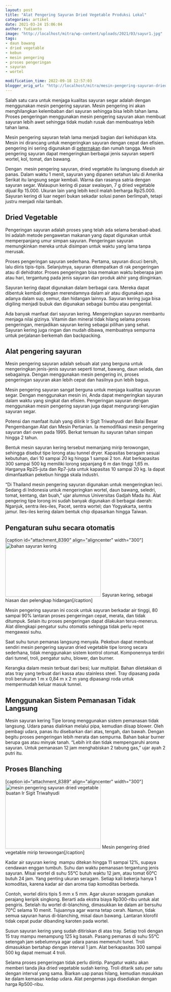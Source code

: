```yaml
---
layout: post
title: "Alat Pengering Sayuran Dried Vegetable Produksi Lokal"
categories: artikel
date: 2021-03-24 15:06:04
author: Yudianto
image: "http://localhost/mitra/wp-content/uploads/2021/03/sayur1.jpg"
tags:
- daun bawang
- dried vegetable
- kebun
- mesin pengering
- proses pengeringan
- sayuran
- wortel

modification_time: 2022-09-18 12:57:03
blogger_orig_url: "http://localhost/mitra/mesin-pengering-sayuran-dried.html"
---
```


Salah satu cara untuk menjaga kualitas sayuran segar adalah dengan menggunakan mesin pengering sayuran. Mesin pengering ini akan menghilangkan kelembaban dari sayuran sehingga bisa lebih tahan lama. Proses pengeringan menggunakan mesin pengering sayuran akan membuat sayuran lebih awet sehingga tidak mudah rusak dan membuatnya lebih tahan lama.

Mesin pengering sayuran telah lama menjadi bagian dari kehidupan kita. Mesin ini dirancang untuk mengeringkan sayuran dengan cepat dan efisien. pengering ini sering digunakan di <a class="wpil_keyword_link" title="peternakan" href="http://127.0.0.1/mitra/peternakan" data-wpil-keyword-link="linked">peternakan</a> dan rumah tangga. Mesin pengering sayuran dapat mengeringkan berbagai jenis sayuran seperti wortel, kol, tomat, dan bawang.

Dengan  mesin pengering sayuran, dried vegetable itu langsung diseduh air panas. Dalam waktu 1 menit, sayuran yang dipanen setahun lalu di Amerika Serikat itu langsung segar kembali. Warna dan rasanya satria dengan sayuran segar. Walaupun kering di pasar swalayan, 7 g dried vegetable dijual Rp 15.000. Ukuran lain yang lebih kecil malah berharga Rp25.000. Sayuran kering di luar negeri bukan sekadar solusi panen berlimpah, tetapi justru menjadi nilai tambah.
<h2>Dried Vegetable</h2>
Pengeringan sayuran adalah proses yang telah ada selama berabad-abad. Ini adalah metode pengawetan makanan yang dapat digunakan untuk memperpanjang umur simpan sayuran. Pengeringan sayuran memungkinkan mereka untuk disimpan untuk waktu yang lama tanpa merusak.

Proses pengeringan sayuran sederhana. Pertama, sayuran dicuci bersih, lalu diiris tipis-tipis. Selanjutnya, sayuran ditempatkan di rak pengeringan atau di dehidrator. Proses pengeringan bisa memakan waktu beberapa jam atau hari, tergantung pada jenis sayuran dan produk akhir yang diinginkan.

Sayuran kering dapat digunakan dalam berbagai cara. Mereka dapat dibentuk kembali dengan merendamnya dalam air atau digunakan apa adanya dalam sup, semur, dan hidangan lainnya. Sayuran kering juga bisa digiling menjadi bubuk dan digunakan sebagai bumbu atau pengental.

Ada banyak manfaat dari sayuran kering. Mengeringkan sayuran membantu menjaga nilai gizinya. Vitamin dan mineral tidak hilang selama proses pengeringan, menjadikan sayuran kering sebagai pilihan yang sehat. Sayuran kering juga ringan dan mudah dibawa, membuatnya sempurna untuk perjalanan berkemah dan backpacking.
<h2>Alat pengering sayuran</h2>
Mesin pengering sayuran adalah sebuah alat yang berguna untuk mengeringkan jenis-jenis sayuran seperti tomat, bawang, daun selada, dan sebagainya. Dengan menggunakan mesin pengering ini, proses pengeringan sayuran akan lebih cepat dan hasilnya pun lebih bagus.

Mesin pengering sayuran sangat berguna untuk menjaga kualitas sayuran segar. Dengan menggunakan mesin ini, Anda dapat mengeringkan sayuran dalam waktu yang singkat dan efisien. Pengeringan sayuran dengan menggunakan mesin pengering sayuran juga dapat mengurangi kerugian sayuran segar.

Potensi dan manfaat itulah yang dilirik Ir Sigit Triwahyudi dari Balai Besar Pengembangan Alat dan Mesin Pertanian. Ia memodifikasi mesin pengering sayuran dari oven pada 1995. Berkat temuan itu sayuran tahan simpan hingga 2 tahun.

Bentuk <span class="keyword _ngcontent-boq-103" aria-hidden="false">mesin sayuran kering</span> tersebut memanjang mirip terowongan, sehingga disebut tipe lorong atau tunnel dryer. Kapasitas beragam sesuai kebutuhan, dari 10 sampai 20 kg hingga 1 sampai 2 ton. Alat berkapasitas 300 sampai 500 kg memiliki lorong sepanjang 6 m dan tinggi 1,65 m. Harganya Rp25-juta dan Rp7-juta untuk kapasitas 10 sampai 20 kg. Ia dapat dimanfaatkan pekebun hingga skala industri.

“Di Thailand <span class="keyword _ngcontent-boq-103" aria-hidden="false">mesin pengering sayuran</span> digunakan untuk mengeringkan leci. Sedang di Indonesia untuk mengeringkan wortel, daun bawang, seledri, tomat, kentang, dan buah,” ujar alumnus Universitas Gadjah Mada itu. Alat pengering tipe lorong ini sudah banyak digunakan di berbagai daerah: Nganjuk, sentra iles-iles, Pacet, sentra wortel; dan Yogyakarta, sentra jamur. Iles-iles kering dalam bentuk chip dipasarkan hingga Taiwan.
<h2 id="Merata">Pengaturan suhu secara otomatis</h2>
[caption id="attachment_8390" align="aligncenter" width="300"]<a href="http://127.0.0.1/mitra/wp-content/uploads/2021/03/kering.jpg"><img class="wp-image-8390 size-medium" src="http://127.0.0.1/mitra/wp-content/uploads/2021/03/kering-300x169.jpg" alt="bahan sayuran kering" width="300" height="169" /></a> Sayuran kering, sebagai hiasan dan pelengkap hidangan[/caption]

<span class="keyword _ngcontent-boq-103" aria-hidden="false">Mesin pengering sayuran</span> ini cocok untuk sayuran berkadar air tinggi, 80 sampai 90% lantaran proses pengeringan cepat, merata, dan tidak ditumpuk. Selain itu proses pengeringan dapat dilakukan terus-menerus. Alat dilengkapi pengatur suhu otomatis sehingga tidak perlu repot mengawasi suhu.

Saat suhu turun pemanas langsung menyala. Pekebun dapat membuat sendiri <span class="keyword _ngcontent-boq-103" aria-hidden="false">mesin pengering sayuran</span> dried vegetable tipe lorong secara sederhana, tidak menggunakan sistem kontrol otomat. Komponennya terdiri dari tunnel, troli, pengatur suhu, blower, dan burner.

Kerangka dalam mesin terbuat dari besi; luar multiplat. Bahan diletakkan di atas tray yang terbuat dari kassa atau stainless steel. Tray dipasang pada troli berukuran 1 m x 0,84 m x 2 m yang dipasangi roda untuk mempermudah keluar masuk tunnel.
<h2>Menggunakan Sistem Pemanasan Tidak Langsung</h2>
<span class="keyword _ngcontent-boq-103" aria-hidden="false">Mesin sayuran kering</span> Tipe lorong menggunakan sistem pemanasan tidak langsung. Udara panas dialirkan melalui pipa, kemudian diisap blower. Oleh pembagi udara, panas itu disebarkan dari atas, tengah, dan bawah. Dengan begitu proses pengeringan lebih merata dan sempurna. Bahan bakar burner berupa gas atau minyak tanah. “Lebih irit dan tidak mempengaruhi aroma sayuran. Untuk pemanasan 12 jam menghabiskan 2 tabung gas,” ujar ayah 2 putri itu.
<h2 id="Blanching">Proses Blanching</h2>
[caption id="attachment_8389" align="aligncenter" width="300"]<a href="http://127.0.0.1/mitra/wp-content/uploads/2021/03/pengering.jpg"><img class="wp-image-8389 size-medium" src="http://127.0.0.1/mitra/wp-content/uploads/2021/03/pengering-300x202.jpg" alt="mesin pengering sayuran dried vegetable buatan Ir Sigit Triwahyudi" width="300" height="202" /></a> Mesin pengering dried vegetable mirip terowongan[/caption]

Kadar air sayuran kering  mampu ditekan hingga 11 sampai 12%, supaya cendawan enggan tumbuh. Suhu dan waktu pemanasan tergantung jenis sayuran. Misal wortel di suhu 55°C butuh waktu 12 jam, atau tomat 60°C butuh 24 jam. Yang penting ukuran seragam. Setiap kali bekerja hanya 1 komoditas, karena kadar air dan aroma tiap komoditas berbeda.

Contoh, wortel diiris tipis 5 mm x 5 mm. Agar ukuran seragam gunakan perajang keripik singkong. Berarti ada ekstra biaya Rp300-ribu untuk alat pengiris. Setelah itu wortel di-blanching, dimasukkan ke dalam air bersuhu 70°C selama 10 menit. Tujuannya agar warna tetap cerah. Namun, tidak semua sayuran harus di-blanching, misal daun bawang. Lantaran klorofil tidak cepat pudar dibanding karoten pada wortel.

Susun sayuran kering yang sudah ditiriskan di atas tray. Setiap troli dengan 15 tray mampu menampung 125 kg basah. Pasang pemanas di suhu 55°C setengah jam sebelumnya agar udara panas memenuhi tunel. Troli dimasukkan bertahap dengan interval 1 jam. Alat berkapasitas 300 sampai 500 kg dapat memuat 4 troli.

Selama proses pengeringan tidak perlu diintip. Pangatur waktu akan memberi tanda jika dried vegetable sudah kering. Troli ditarik satu per satu dengan interval yang sama. Biarkan uap panas hilang, kemudian masukkan ke dalam kemasan kedap udara. Alat pengemas juga disediakan dengan harga Rp500-ribu.

